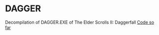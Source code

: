 # DAGGER
Decompilation of DAGGER.EXE of The Elder Scrolls II: Daggerfall
[Code so far](./CODESOFAR.txt)
